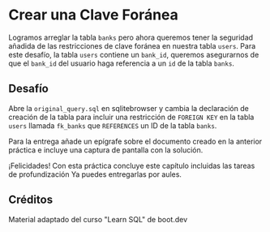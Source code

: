 # Crear una Clave Foránea

Logramos arreglar la tabla `banks` pero ahora queremos tener la seguridad añadida de las restricciones de clave foránea en nuestra tabla `users`. Para este desafío, la tabla `users` contiene un `bank_id`, queremos asegurarnos de que el `bank_id` del usuario haga referencia a un `id` de la tabla `banks`.

## Desafío

Abre la `original_query.sql` en sqlitebrowser y cambia la declaración de creación de la tabla para incluir una restricción de `FOREIGN KEY` en la tabla `users` llamada `fk_banks` que `REFERENCES` un ID de la tabla `banks`.

Para la entrega añade un epígrafe sobre el documento creado en la anterior práctica e incluye una captura de pantalla con la solución. 

¡Felicidades! Con esta práctica concluye este capítulo incluidas las tareas de profundización Ya puedes entregarlas por aules.


## Créditos

Material adaptado del curso "Learn SQL" de boot.dev

